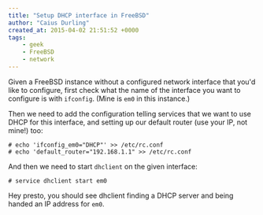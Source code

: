 ```yaml
---
title: "Setup DHCP interface in FreeBSD"
author: "Caius Durling"
created_at: 2015-04-02 21:51:52 +0000
tags:
    - geek
    - FreeBSD
    - network
---
```


Given a FreeBSD instance without a configured network interface that you'd like to configure, first check what the name of the interface you want to configure is with `ifconfig`. (Mine is `em0` in this instance.)

Then we need to add the configuration telling services that we want to use DHCP for this interface, and setting up our default router (use your IP, not mine!) too:

    # echo 'ifconfig_em0="DHCP"' >> /etc/rc.conf
    # echo 'default_router="192.168.1.1" >> /etc/rc.conf

And then we need to start `dhclient` on the given interface:

    # service dhclient start em0

Hey presto, you should see dhclient finding a DHCP server and being handed an IP address for `em0`.
